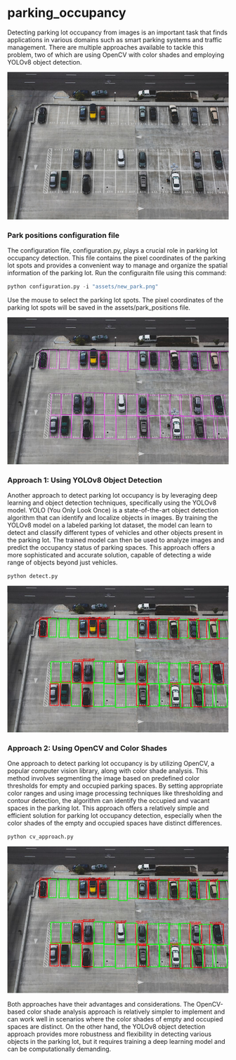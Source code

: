 # parking_occupancy
Detecting parking lot occupancy from images is an important task that finds applications in various domains such as
smart parking systems and traffic management. There are multiple approaches available to tackle this problem, two of
which are using OpenCV with color shades and employing YOLOv8 object detection.

![Parking Lot Occupancy Detection](assets/new_park.png)

### Park positions configuration file
The configuration file, configuration.py, plays a crucial role in parking lot occupancy detection. This file contains the pixel coordinates of the parking lot spots and provides a convenient way to manage and organize the spatial information of the parking lot.
Run the configuraitn file using this command:

```python
python configuration.py -i "assets/new_park.png"
```
Use the mouse to select the parking lot spots. The pixel coordinates of the parking lot spots will be saved in the assets/park_positions file.

![Parking Lot Occupancy Detection](assets/parking_configuration.png)

### Approach 1: Using YOLOv8 Object Detection
Another approach to detect parking lot occupancy is by leveraging deep learning and object detection techniques, specifically using the YOLOv8 model. YOLO (You Only Look Once) is a state-of-the-art object detection algorithm that can identify and localize objects in images. By training the YOLOv8 model on a labeled parking lot dataset, the model can learn to detect and classify different types of vehicles and other objects present in the parking lot. The trained model can then be used to analyze images and predict the occupancy status of parking spaces. This approach offers a more sophisticated and accurate solution, capable of detecting a wide range of objects beyond just vehicles.

```python
python detect.py
```

![Parking Lot Occupancy Detection](assets/detect_result.png)

### Approach 2: Using OpenCV and Color Shades
One approach to detect parking lot occupancy is by utilizing OpenCV, a popular computer vision library, along with color shade analysis. This method involves segmenting the image based on predefined color thresholds for empty and occupied parking spaces. By setting appropriate color ranges and using image processing techniques like thresholding and contour detection, the algorithm can identify the occupied and vacant spaces in the parking lot. This approach offers a relatively simple and efficient solution for parking lot occupancy detection, especially when the color shades of the empty and occupied spaces have distinct differences.

```python
python cv_approach.py
```
![Parking Lot Occupancy Detection](assets/detect_result.png)

Both approaches have their advantages and considerations. The OpenCV-based color shade analysis approach is relatively simpler to implement and can work well in scenarios where the color shades of empty and occupied spaces are distinct. On the other hand, the YOLOv8 object detection approach provides more robustness and flexibility in detecting various objects in the parking lot, but it requires training a deep learning model and can be computationally demanding.
